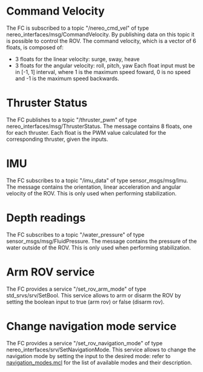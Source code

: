 # Command Velocity
The FC is subscribed to a topic "/nereo_cmd_vel" of type nereo_interfaces/msg/CommandVelocity. By publishing data on this topic it is possible to control the ROV. The command velocity, which is a vector of 6 floats, is composed of: 
- 3 floats for the linear velocity: surge, sway, heave
- 3 floats for the angular velocity: roll, pitch, yaw
Each float input must be in [-1, 1] interval, where 1 is the maximum speed foward, 0 is no speed and -1 is the maximum speed backwards.
# Thruster Status
The FC publishes to a topic "/thruster_pwm" of type nereo_interfaces/msg/ThrusterStatus. The message contains 8 floats, one for each thruster. Each float is the PWM value calculated for the corresponding thruster, given the inputs.
# IMU
The FC subscribes to a topic "/imu_data" of type sensor_msgs/msg/Imu. The message contains the orientation, linear acceleration and angular velocity of the ROV. This is only used when performing stabilization.
# Depth readings
The FC subscribes to a topic "/water_pressure" of type sensor_msgs/msg/FluidPressure. The message contains the pressure of the water outside of the ROV. This is only used when performing stabilization.
# Arm ROV service
The FC provides a service "/set_rov_arm_mode" of type std_srvs/srv/SetBool. This service allows to arm or disarm the ROV by setting the boolean input to true (arm rov) or false (disarm rov).
# Change navigation mode service
The FC provides a service "/set_rov_navigation_mode" of type nereo_interfaces/srv/SetNavigationMode. This service allows to change the navigation mode by setting the input to the desired mode: refer to [navigation_modes.mcl](nav_mode.md) for the list of available modes and their description.
